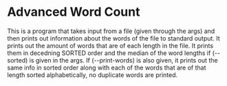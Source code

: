 # Advanced Word Count
This is a program that takes input from a file (given through the args) and then prints out information about the words of the file to standard output. It prints out the amount of words that are of each length in the file. It prints them in decedning SORTED order and the median of the word lengths if (--sorted) is given in the args. If (--print-words) is also given, it prints out the same info in sorted order along with each of the words that are of that length sorted alphabetically, no duplicate words are printed.
